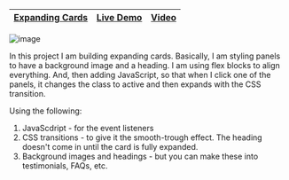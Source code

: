 | [Expanding Cards](https://github.com/lana-20/50_Projects_in_50_Days/tree/main/Expanding%20Cards) | [Live Demo](https://lana-20.github.io/expanding-cards/) | [Video](https://drive.google.com/file/d/1cv6XIIK4JeGt6iWuHu1Ix7VU2Jnv2FRB/view?usp=sharing) |
| --- | --- | --- |

![image](https://user-images.githubusercontent.com/70295997/167318693-71349346-0397-4e85-901a-00292726abc5.png)



In this project I am building expanding cards. 
Basically, I am styling panels to have a background image and a heading. 
I am using flex blocks to align everything. 
And, then adding JavaScript, so that when I click one of the panels, 
it changes the class to active and then expands with the CSS transition.

Using the following:
1) JavaScdript - for the event listeners
2) CSS transitions - to give it the smooth-trough effect. The heading doesn't come in until the card is fully expanded.
3) Background images and headings - but you can make these into testimonials, FAQs, etc.
